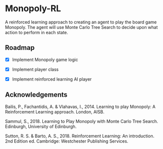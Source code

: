 # Monopoly-RL
A reinforced learning approach to creating an agent to play the board game Monopoly. The agent will use Monte Carlo Tree Search to decide upon what action to perform in each state.


## Roadmap
- [x] Implement Monopoly game logic
- [x] Implement player class
- [x] Implement reinforced learning AI player
 

## Acknowledgements
Bailis, P., Fachantidis, A. & Vlahavas, I., 2014. Learning to play Monopoly: A Reinforcement Learning approach. London, AISB.

Sammul, S., 2018. Learning to Play Monopoly with Monte Carlo Tree Search. Edinburgh, University of Edinburgh.

Sutton, R. S. & Barto, A. S., 2018. Reinforcement Learning: An introduction. 2nd Edition ed. Cambridge: Westchester Publishing Services.
